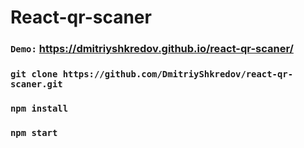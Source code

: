# React-qr-scaner

### `Demo:` https://dmitriyshkredov.github.io/react-qr-scaner/

### `git clone https://github.com/DmitriyShkredov/react-qr-scaner.git`

### `npm install`

### `npm start`
